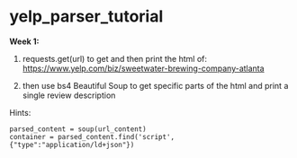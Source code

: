 # yelp_parser_tutorial

**Week 1:**

1. requests.get(url) to get and then print the html of: https://www.yelp.com/biz/sweetwater-brewing-company-atlanta

2. then use bs4 Beautiful Soup to get specific parts of the html and print a single review description

  Hints:
  
  ```
  parsed_content = soup(url_content)
  container = parsed_content.find('script', {"type":"application/ld+json"})
  ```

